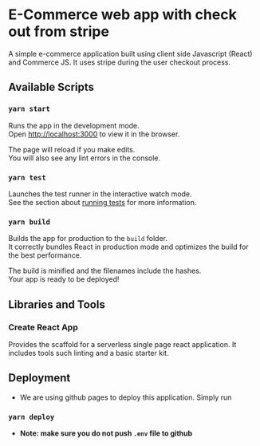 # E-Commerce web app with check out from stripe

A simple e-commerce application built using client side Javascript (React) and Commerce JS. It uses stripe during the user checkout process.

## Available Scripts

### `yarn start`

Runs the app in the development mode.\
Open [http://localhost:3000](http://localhost:3000) to view it in the browser.

The page will reload if you make edits.\
You will also see any lint errors in the console.

### `yarn test`

Launches the test runner in the interactive watch mode.\
See the section about [running tests](https://facebook.github.io/create-react-app/docs/running-tests) for more information.

### `yarn build`

Builds the app for production to the `build` folder.\
It correctly bundles React in production mode and optimizes the build for the best performance.

The build is minified and the filenames include the hashes.\
Your app is ready to be deployed!

## Libraries and Tools

### Create React App

Provides the scaffold for a serverless single page react application. It includes tools such linting and a basic starter kit.

## Deployment

- We are using github pages to deploy this application. Simply run

### `yarn deploy`

- **Note: make sure you do not push `.env` file to github**

